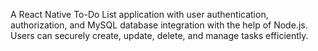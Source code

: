 A React Native To-Do List application with user authentication, authorization, and MySQL database integration with the help of Node.js. Users can securely create, update, delete, and manage tasks efficiently.

